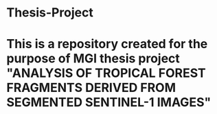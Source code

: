 # Thesis-Project

# This is a repository created for the purpose of MGI thesis project "ANALYSIS OF TROPICAL FOREST FRAGMENTS DERIVED FROM SEGMENTED SENTINEL-1 IMAGES"
